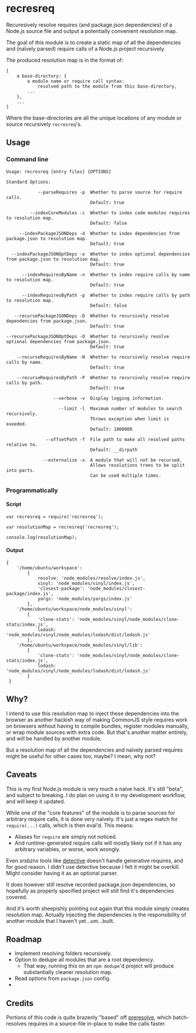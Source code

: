 recresreq
=========

Recuresively resolve requires (and package.json dependencies) of a Node.js source file and output a potentially convenient resolution map.

The goal of this module is to create a static map of all the dependencies and (naïvely parsed) require calls of a Node.js project recursively. 

The produced resolution map is in the format of:

    [
        a base-directory: {
            a module name or require call syntax: 
                resolved path to the module from this base-directory,
            ...
        },
        ...  
    ]

Where the base-directories are all the unique locations of any module or source recursively `recresreq`'s.

Usage
-----

### Command line

    Usage: recresreq [entry files] {OPTIONS}
    
    Standard Options:
    
                --parseRequires -p  Whether to parse source for require calls. 
                                    Default: true
    
             --indexCoreModules -c  Whether to index code modules requires to resolution map. 
                                    Default: false
    
         --indexPackageJSONDeps -d  Whether to index dependencies from package.json to resolution map. 
                                    Default: true
    
      --indexPackageJSONOptDeps -o  Whether to index optional dependencies from package.json to resolution map. 
                                    Default: true
    
          --indexRequiresByName -n  Whether to index require calls by name to resolution map. 
                                    Default: true
    
          --indexRequiresByPath -p  Whether to index require calls by path to resolution map. 
                                    Default: false
    
       --recursePackageJSONDeps -D  Whether to recursively resolve dependencies from package.json. 
                                    Default: true
    
    --recursePackageJSONOptDeps -O  Whether to recursively resolve optional dependencies from package.json. 
                                    Default: true
    
        --recurseRequiresByName -N  Whether to recursively resolve require calls by name. 
                                    Default: true
    
        --recurseRequiresByPath -P  Whether to recursively resolve require calls by path. 
                                    Default: true
    
                      --verbose -v  Display logging information.
    
                        --limit -l  Maximum number of modules to search recursively. 
                                    Throws exception when limit is exeeded. 
                                    Default: 1000000
    
                   --offsetPath -f  File path to make all resolved paths relative to. 
                                    Default: __dirpath
    
                  --externalize -x  A module that will not be recursed. 
                                    Allows resolutions trees to be split into parts.
                                    Can be used multiple times.

### Programmatically

#### Script

    var recresreq = require('recresreq');
    
    var resolutionMap = recresreq('recresreq');
    
    console.log(resolutionMap);
    
#### Output

    { 
        '/home/ubuntu/workspace': 
            { 
                resolve: 'node_modules/resolve/index.js',
                vinyl: 'node_modules/vinyl/index.js',
                'closest-package': 'node_modules/closest-package/index.js',
                yargs: 'node_modules/yargs/index.js' 
            },
        '/home/ubuntu/workspace/node_modules/vinyl': 
            { 
                'clone-stats': 'node_modules/vinyl/node_modules/clone-stats/index.js',
                lodash: 'node_modules/vinyl/node_modules/lodash/dist/lodash.js' 
            },
        '/home/ubuntu/workspace/node_modules/vinyl/lib': 
            { 
                'clone-stats': 'node_modules/vinyl/node_modules/clone-stats/index.js',
                lodash: 'node_modules/vinyl/node_modules/lodash/dist/lodash.js' 
            }
     }

Why?
----

I intend to use this resolution map to inject these dependencies into the browser as another hackish way of making CommonJS style requires work on browsers without having to compile bundles, register modules manually, or wrap module sources with extra code. But that's another matter entirely, and will be handled by another module. 

But a resolution map of all the dependencies and naïvely parsed requires might be useful for other cases too, maybe? I mean, why not?

Caveats
-------

This is my first Node.js module is very much a naïve hack. It's still "beta", and subject to breaking. I do plan on using it in my development workflow, and will keep it updated.

While one of the "core features" of the module is to parse sources for arbitrary require calls, it is done _very_ naïvely. It's just a regex match for `require(...)` calls, which is then eval'd. This means:

-   Aliases for `require` are simply not noticed.
-   And runtime-generated require calls will mostly likely not if it has any arbitrary variables, or worse, work wrongly.

Even _srsbzns_ tools like [detective] doesn't handle generative requires, and for good reason. I didn't use detective because I felt it might be overkill. Might consider having it as an optional parser.

It does however still resolve recorded package.json dependencies, so hopefully as properly specified project will still find it's dependencies covered.

And it's worth sheepishly pointing out again that this module simply creates resolution map. Actually injecting the dependencies is the responsibility of another module that I haven't yet...um...built.

Roadmap
-------

-   Implement resolving folders recursively.
-   Option to dedupe all modules that are a root dependency.
    -   That way, running this on an `npm dedupe`'d project will produce substantially cleaner resolution map.
-   Read options from `package.json` config.
-   
Credits
-------

Portions of this code is quite brazenly "based" off [preresolve], which batch-resolves requires in a source-file in-place to make the calls faster.



[detective]: https://github.com/substack/node-detective
[preresolve]: https://github.com/650Industries/preresolve
[brwserreq]: https://github.com/5310/brwserreq